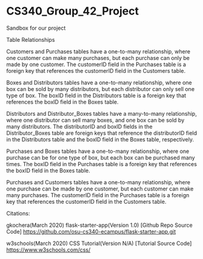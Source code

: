 # CS340_Group_42_Project
Sandbox for our project



Table Relationships


Customers and Purchases tables have a one-to-many relationship, where one customer can make many purchases, but each purchase can only be made by one customer. The customerID field in the Purchases table is a foreign key that references the customerID field in the Customers table.

Boxes and Distributors tables have a one-to-many relationship, where one box can be sold by many distributors, but each distributor can only sell one type of box. The boxID field in the Distributors table is a foreign key that references the boxID field in the Boxes table.

Distributors and Distributor_Boxes tables have a many-to-many relationship, where one distributor can sell many boxes, and one box can be sold by many distributors. The distributorID and boxID fields in the Distributor_Boxes table are foreign keys that reference the distributorID field in the Distributors table and the boxID field in the Boxes table, respectively.

Purchases and Boxes tables have a one-to-many relationship, where one purchase can be for one type of box, but each box can be purchased many times. The boxID field in the Purchases table is a foreign key that references the boxID field in the Boxes table.

Purchases and Customers tables have a one-to-many relationship, where one purchase can be made by one customer, but each customer can make many purchases. The customerID field in the Purchases table is a foreign key that references the customerID field in the Customers table.

Citations:

gkochera(March 2020) flask-starter-app(Version 1.0) [Github Repo Source Code] https://github.com/osu-cs340-ecampus/flask-starter-app.git

w3schools(March 2020) CSS Tutorial(Version N/A) [Tutorial Source Code] https://www.w3schools.com/css/ 
